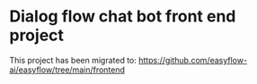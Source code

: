 # Dialog flow chat bot front end project

This project has been migrated to: https://github.com/easyflow-ai/easyflow/tree/main/frontend

<!-- <img src="https://img.shields.io/badge/Vue-3-blue" />

![Demo](https://github.com/dialogflowchatbot/dialogflow-showcase/blob/d8380bf728a87fb8e9df2a2d8796bd58c61015d9/screenshots/demo1.gif)

Setup a condition branch
![Setup a condition branch](https://github.com/dialogflowchatbot/dialogflow-showcase/blob/18f8b2821921f1732e7699f515615a3d7838f16a/screenshots/condition1.gif)

---

Hi there.  
This is a sub-project of [Dialog flow chat bot](https://github.com/dialogflowchatbot/dialogflow)  
It's built on Vue3

## Recommended IDE Setup

[VSCode](https://code.visualstudio.com/) + [Volar](https://marketplace.visualstudio.com/items?itemName=Vue.volar) (and disable Vetur) + [TypeScript Vue Plugin (Volar)](https://marketplace.visualstudio.com/items?itemName=Vue.vscode-typescript-vue-plugin).

## Project Setup

```sh
git clone https://github.com/dialogflowchatbot/dialogflow-frontend
cd dialogflow-frontend
npm install
```

### Compile and Hot-Reload for Development

```sh
npm run dev
```

On Windows, run the `r` command directly in the project root directory

### Compile and Minify for Production

```sh
npm run build
```

On Windows, run the `b` command directly in the project root directory

## Where are back end files?
🎨 This repository only contains static files,  
🎄 those back end logic files is here: [Dialog flow chat bot back end](https://github.com/dialogflowchatbot/dialogflow-backend) -->
